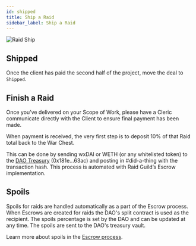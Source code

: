 ```yaml
---
id: shipped
title: Ship a Raid
sidebar_label: Ship a Raid
---
```


![Raid Ship](https://user-images.githubusercontent.com/93854208/172767777-437498e1-f68b-4937-bf7c-c16a6af1e0d2.png)

## Shipped

Once the client has paid the second half of the project, move the deal to `Shipped`.

## Finish a Raid

Once you’ve delivered on your Scope of Work, please have a <span class="cleric">Cleric</span> communicate directly with the Client to ensure final payment has been made.

When payment is received, the very first step is to deposit 10% of that Raid total back to the War Chest.

This can be done by sending wxDAI or WETH (or any whitelisted token) to the [DAO Treasury](https://blockscout.com/poa/xdai/address/0x181ebdb03cb4b54f4020622f1b0eacd67a8c63ac) (0x181e...63ac) and posting in <span class='channels'>#did-a-thing</span> with the transaction hash. This process is automated with Raid Guild’s Escrow implementation.

## Spoils

Spoils for raids are handled automatically as a part of the Escrow process. When Escrows are created for raids the DAO's split contract is used as the recipient. The spoils percentage is set by the DAO and can be updated at any time. The spoils are sent to the DAO's treasury vault.

Learn more about spoils in the [Escrow process](./escrow/how-does-it-work.md).
